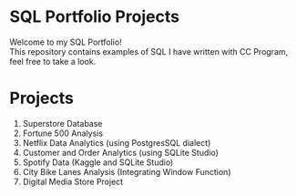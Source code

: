# SQL Portfolio Projects
Welcome to my SQL Portfolio!<br>
This repository contains examples of SQL I have written with CC Program, feel free to take a look.

# Projects
1. Superstore Database
2. Fortune 500 Analysis
3. Netflix Data Analytics (using PostgresSQL dialect)
4. Customer and Order Analytics (using SQLite Studio)
5. Spotify Data (Kaggle and SQLite Studio)
6. City Bike Lanes Analysis (Integrating Window Function)
7. Digital Media Store Project

